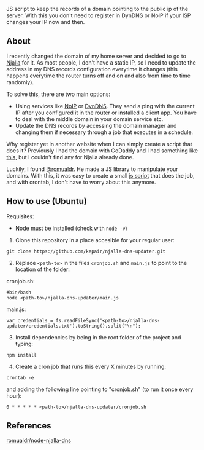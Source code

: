 JS script to keep the records of a domain pointing to the public ip of the server.
With this you don't need to register in DynDNS or NoIP if your ISP changes your IP now and then.

<!-- more -->

## About

I recently changed the domain of my home server and decided to go to [Njalla](https://nja.la) for it.
As most people, I don't have a static IP, so I need to update the address in my DNS records configuration everytime it changes (this happens everytime the router turns off and on and also from time to time randomly).

To solve this, there are two main options:

* Using services like [NoIP](https://www.noip.com/) or [DynDNS](https://dyn.com/). They send a ping with the current IP after you configured it in the router or installed a client app. You have to deal with the middle domain in your domain service etc.
* Update the DNS records by accessing the domain manager and changing them if necessary through a job that executes in a schedule.

Why register yet in another website when I can simply create a script that does it?
Previously I had the domain with GoDaddy and I had something like [this](https://github.com/SeanDuttonJones/godaddy-ddns-python), but I couldn't find any for Njalla already done.

Luckily, I found [@romualdr](https://github.com/romualdr). He made a JS library to manipulate your domains. With this, it was easy to create a small [js script](https://github.com/kepair/njalla-dns-updater) that does the job, and with crontab, I don't have to worry about this anymore. 

## How to use (Ubuntu)

Requisites:
* Node must be installed (check with `node -v`)

1. Clone this repository in a place accesible for your regular user:
```
git clone https://github.com/kepair/njalla-dns-updater.git
```
2. Replace `<path-to>` in the files `cronjob.sh` and `main.js` to point to the location of the folder:

cronjob.sh:
```
#bin/bash
node <path-to>/njalla-dns-updater/main.js
```
main.js:
```
var credentials = fs.readFileSync('<path-to>/njalla-dns-updater/credentials.txt').toString().split("\n");
```

3. Install dependencies by being in the root folder of the project and typing:
```
npm install
```

4. Create a cron job that runs this every X minutes by running:
```
crontab -e
```
and adding the following line pointing to "cronjob.sh" (to run it once every hour):
```
0 * * * * * <path-to>/njalla-dns-updater/cronjob.sh
```

## References

[romualdr/node-njalla-dns](https://github.com/romualdr/node-njalla-dns)
